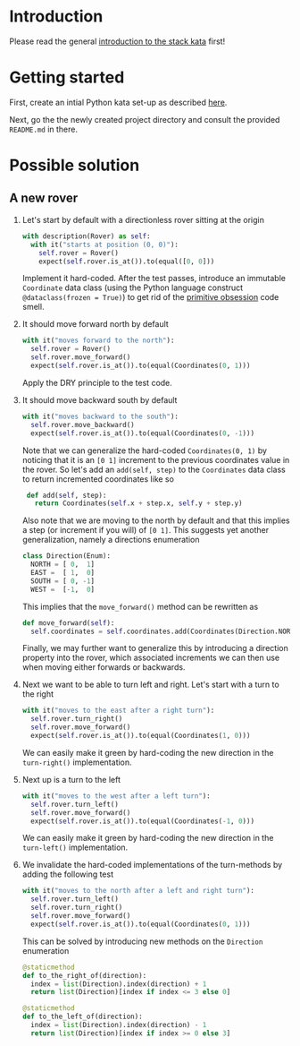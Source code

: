 # Introduction

Please read the general [introduction to the stack kata](../README.md) first!

# Getting started

First, create an intial Python kata set-up as described [here](https://github.com/zhendrikse/tdd/tree/master/cookiecutter).

Next, go the the newly created project directory and consult
the provided ``README.md`` in there.

# Possible solution 

## A new rover

1. Let's start by default with a directionless rover sitting at the origin
   ```python
   with description(Rover) as self:
     with it("starts at position (0, 0)"):
       self.rover = Rover()
       expect(self.rover.is_at()).to(equal([0, 0]))
   ```
   Implement it hard-coded. After the test passes, introduce an
   immutable ``Coordinate`` data class (using the Python language construct ``@dataclass(frozen = True)``)
   to get rid of the [primitive obsession](https://refactoring.guru/smells/primitive-obsession) code smell.

2. It should move forward north by default
   ```python
   with it("moves forward to the north"):
     self.rover = Rover()
     self.rover.move_forward()
     expect(self.rover.is_at()).to(equal(Coordinates(0, 1)))
   ```
   Apply the DRY principle to the test code.

3. It should move backward south by default
   ```python
   with it("moves backward to the south"):
     self.rover.move_backward()
     expect(self.rover.is_at()).to(equal(Coordinates(0, -1)))
   ```

   Note that we can generalize the hard-coded ``Coordinates(0, 1)`` by noticing that
   it is an ``[0 1]`` increment to the previous coordinates value in the rover. So let's
   add an ``add(self, step)`` to the ``Coordinates`` data class to return incremented
   coordinates like so

   ```python
    def add(self, step):
      return Coordinates(self.x + step.x, self.y + step.y)
    ```

   Also note that we are moving to the north by default and that this implies
   a step (or increment if you will) of ``[0 1]``. This suggests yet another generalization,
   namely a directions enumeration

   ```python
   class Direction(Enum):
     NORTH = [ 0,  1]
     EAST =  [ 1,  0]
     SOUTH = [ 0, -1]
     WEST =  [-1,  0]
   ```

   This implies that the ``move_forward()`` method can be rewritten as

   ```python
   def move_forward(self):
     self.coordinates = self.coordinates.add(Coordinates(Direction.NORTH.value[0], Direction.NORTH.value[1]))
   ```

   Finally, we may further want to generalize this by introducing a direction property
   into the rover, which associated increments we can then use when moving either forwards or backwards.

4. Next we want to be able to turn left and right. Let's start with a turn to the right

   ```python 
   with it("moves to the east after a right turn"):
     self.rover.turn_right()
     self.rover.move_forward()
     expect(self.rover.is_at()).to(equal(Coordinates(1, 0)))
   ```

   We can easily make it green by hard-coding the new direction in the ``turn-right()`` implementation.
     
5. Next up is a turn to the left

   ```python 
   with it("moves to the west after a left turn"):
     self.rover.turn_left()
     self.rover.move_forward()
     expect(self.rover.is_at()).to(equal(Coordinates(-1, 0)))
   ```

   We can easily make it green by hard-coding the new direction in the ``turn-left()`` implementation.

6. We invalidate the hard-coded implementations of the turn-methods by adding the following test

   ```python
   with it("moves to the north after a left and right turn"):
     self.rover.turn_left()
     self.rover.turn_right()
     self.rover.move_forward()
     expect(self.rover.is_at()).to(equal(Coordinates(0, 1)))
   ```

   This can be solved by introducing new methods on the ``Direction`` enumeration

   ```python
   @staticmethod
   def to_the_right_of(direction):
     index = list(Direction).index(direction) + 1
     return list(Direction)[index if index <= 3 else 0]

   @staticmethod
   def to_the_left_of(direction):
     index = list(Direction).index(direction) - 1
     return list(Direction)[index if index >= 0 else 3]
  ```


